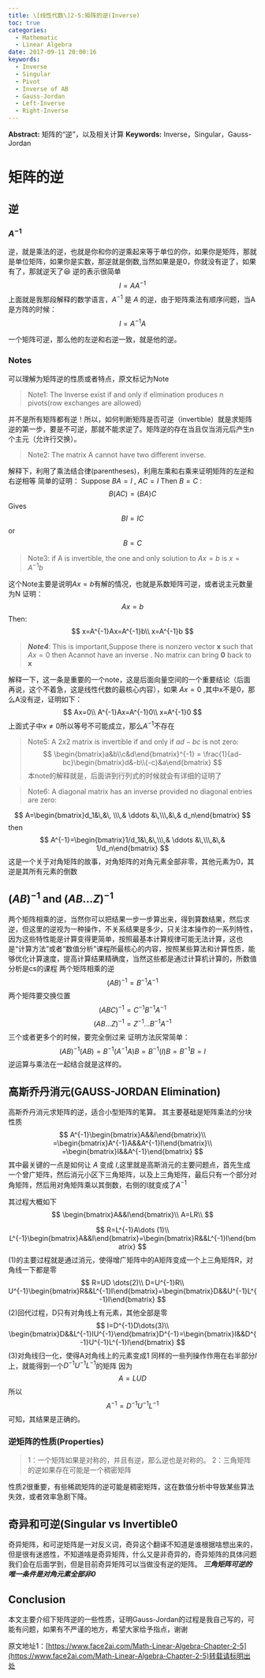 ```yaml
---
title: \[线性代数\]2-5:矩阵的逆(Inverse)
toc: true
categories:
  - Mathematic
  - Linear Algebra
date: 2017-09-11 20:00:16
keywords:
  - Inverse
  - Singular
  - Pivot
  - Inverse of AB
  - Gauss-Jordan
  - Left-Inverse
  - Right-Inverse
---
```

**Abstract:** 矩阵的“逆”，以及相关计算
**Keywords:** Inverse，Singular，Gauss-Jordan

<!--more-->

# 矩阵的逆
## 逆
### $A^{-1}$
逆，就是乘法的逆，也就是你和你的逆乘起来等于单位的你，如果你是矩阵，那就是单位矩阵，如果你是实数，那逆就是倒数,当然如果是是0，你就没有逆了，如果有了，那就逆天了😆
逆的表示很简单
$$
I=AA^{-1}
$$
上面就是我那段解释的数学语言，$A^{-1}$ 是 $A$ 的逆，由于矩阵乘法有顺序问题，当A是方阵的时候：
$$
I=A^{-1}A
$$

一个矩阵可逆，那么他的左逆和右逆一致，就是他的逆。
### Notes
可以理解为矩阵逆的性质或者特点，原文标记为Note
>Note1:
>The Inverse exist if and only if elimination produces n pivots(row exchanges are allowed)

并不是所有矩阵都有逆！所以，如何判断矩阵是否可逆（invertible）就是求矩阵逆的第一步，要是不可逆，那就不能求逆了。矩阵逆的存在当且仅当消元后产生n个主元（允许行交换）。

>Note2:
>The matrix A cannot have two different inverse.

解释下，利用了乘法结合律(parentheses)，利用左乘和右乘来证明矩阵的左逆和右逆相等
简单的证明：
Suppose $BA=I$ , $AC=I$ Then $B=C$ :
$$
B(AC)=(BA)C
$$
Gives
$$
BI=IC
$$
or
$$
B=C
$$


>Note3:
>if A is invertible, the one and only solution to $Ax=b$ is $x=A^{-1}b$

这个Note主要是说明$Ax=b$有解的情况，也就是系数矩阵可逆，或者说主元数量为N
证明：
$$
Ax=b
$$
Then:
$$
x=A^{-1}Ax=A^{-1}b\\
x=A^{-1}b
$$

>***Note4***:
>This is important,Suppose there is nonzero vector $\textbf{x}$ such that $Ax=0$ then Acannot have an inverse . No matrix can bring $\textbf{0}$ back to $\textbf{x}$

解释一下，这一条是重要的一个note，这是后面向量空间的一个重要结论（后面再说，这个不着急，这是线性代数的最核心内容），如果 $Ax=0$ ,其中x不是0，那么A没有逆，证明如下：
$$
Ax=0\\
A^{-1}Ax=A^{-1}0\\
x=A^{-1}0
$$
上面式子中$x\neq0$所以等号不可能成立，那么$A^{-1}$不存在

>Note5:
>A 2x2 matrix is invertible if and only if $ad-bc$ is not zero:
$$
\begin{bmatrix}a&b\\c&d\end{bmatrix}^{-1} =  \frac{1}{ad-bc}\begin{bmatrix}d&-b\\{-c}&a\end{bmatrix}
$$
本note的解释就是，后面讲到行列式的时候就会有详细的证明了

>Note6:
>A diagonal matrix has an inverse provided no diagonal entries are zero:

$$
A=\begin{bmatrix}d_1&\,&\, \\\,& \ddots &\,\\\,&\,& d_n\end{bmatrix}
$$
then
$$
A^{-1}=\begin{bmatrix}1/d_1&\,&\,\\\,& \ddots &\,\\\,&\,& 1/d_n\end{bmatrix}
$$
这是一个关于对角矩阵的故事，对角矩阵的对角元素全部非零，其他元素为0，其逆是其所有元素的倒数

## $(AB)^{-1}$ and $(AB\dots Z)^{-1}$
两个矩阵相乘的逆，当然你可以把结果一步一步算出来，得到算数结果，然后求逆，但这里的逆视为一种操作，不关系结果是多少，只关注本操作的一系列特性，因为这些特性能是计算变得更简单，按照最基本计算规律可能无法计算，这也是“计算方法”或者“数值分析”课程所最核心的内容，按照某些算法和计算性质，能够优化计算速度，提高计算结果精确度，当然这些都是通过计算机计算的，所数值分析是cs的课程
两个矩阵相乘的逆
$$
(AB)^{-1}=B^{-1}A^{-1}
$$
两个矩阵要交换位置
$$
(ABC)^{-1}=C^{-1}B^{-1}A^{-1}
$$
$$
(AB\dots Z)^{-1}=Z^{-1} \dots B^{-1}A^{-1}
$$
三个或者更多个的时候，要完全倒过来
证明方法灰常简单：
$$
(AB)^{-1}(AB)=B^{-1}(A^{-1}A)B=B^{-1}(I)B=B^{-1}B=I
$$
逆运算与乘法在一起结合就是这样的。

## 高斯乔丹消元(GAUSS-JORDAN Elimination)
高斯乔丹消元求矩阵的逆，适合小型矩阵的笔算。
其主要基础是矩阵乘法的分块性质
$$
A^{-1}\begin{bmatrix}A&&I\end{bmatrix}\\
=\begin{bmatrix}A^{-1}A&&A^{-1}I\end{bmatrix}\\
=\begin{bmatrix}I&&A^{-1}\end{bmatrix}
$$
其中最关键的一点是如何让 $A$ 变成 $I$,这里就是高斯消元的主要问题点，首先生成一个曾广矩阵，然后消元小区下三角矩阵，以及上三角矩阵，最后只有一个部分对角矩阵，然后用对角矩阵乘以其倒数，右侧的I就变成了$A^{-1}$


其过程大概如下
$$
\begin{bmatrix}A&&I\end{bmatrix}\\
A=LR\\
$$

$$
R=L^{-1}A\dots (1)\\
L^{-1}\begin{bmatrix}A&&I\end{bmatrix}=\begin{bmatrix}R&&L^{-1}I\end{bmatrix}
$$
(1)的主要过程就是通过消元，使得增广矩阵中的A矩阵变成一个上三角矩阵R，对角线一下都是零
$$
R=UD \dots(2)\\
D=U^{-1}R\\
U^{-1}\begin{bmatrix}R&&L^{-1}I\end{bmatrix}=\begin{bmatrix}D&&U^{-1}L^{-1}I\end{bmatrix}
$$
(2)回代过程，D只有对角线上有元素，其他全部是零
$$
I=D^{-1}D\dots(3)\\
\begin{bmatrix}D&&L^{-1}IU^{-1}\end{bmatrix}D^{-1}=\begin{bmatrix}I&&D^{-1}U^{-1}L^{-1}I\end{bmatrix}
$$
(3)对角线归一化，使得A对角线上的元素变成1
同样的一些列操作作用在右半部分$I$上，就能得到一个$D^{-1}U^{-1}L^{-1}$的矩阵
因为
$$A=LUD$$
所以
$$A^{-1}=D^{-1}U^{-1}L^{-1}$$
可知，其结果是正确的。

### 逆矩阵的性质(Properties)

>1：一个矩阵如果是对称的，并且有逆，那么逆也是对称的。
>2：三角矩阵的逆如果存在可能是一个稠密矩阵

性质2很重要，有些稀疏矩阵的逆可能是稠密矩阵，这在数值分析中导致某些算法失效，或者效率急剧下降。

## 奇异和可逆(Singular vs Invertible0
奇异矩阵，和可逆矩阵是一对反义词，奇异这个翻译不知道是谁根据啥想出来的，但是很有迷惑性，不知道啥是奇异矩阵，什么又是非奇异的，奇异矩阵的具体问题我们会在后面学到，但是目前奇异矩阵可以当做没有逆的矩阵。
***三角矩阵可逆的唯一条件是对角元素全部非0***

## Conclusion
本文主要介绍下矩阵逆的一些性质，证明Gauss-Jordan的过程是我自己写的，可能有问题，如果有不严谨的地方，希望大家给予指点，谢谢





原文地址1：[https://www.face2ai.com/Math-Linear-Algebra-Chapter-2-5](https://www.face2ai.com/Math-Linear-Algebra-Chapter-2-5)转载请标明出处
